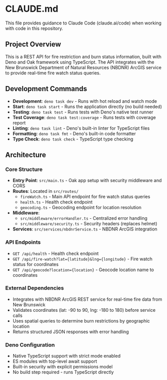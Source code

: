 # CLAUDE.md

This file provides guidance to Claude Code (claude.ai/code) when working with code in this repository.

## Project Overview

This is a REST API for fire restriction and burn status information, built with Deno and Oak framework using TypeScript. The API integrates with the New Brunswick Department of Natural Resources (NBDNR) ArcGIS service to provide real-time fire watch status queries.

## Development Commands

- **Development**: `deno task dev` - Runs with hot reload and watch mode
- **Start**: `deno task start` - Runs the application directly (no build needed)
- **Testing**: `deno task test` - Runs tests with Deno's native test runner
- **Test Coverage**: `deno task test:coverage` - Runs tests with coverage report
- **Linting**: `deno task lint` - Deno's built-in linter for TypeScript files
- **Formatting**: `deno task fmt` - Deno's built-in code formatter
- **Type Check**: `deno task check` - TypeScript type checking

## Architecture

### Core Structure
- **Entry Point**: `src/main.ts` - Oak app setup with security middleware and CORS
- **Routes**: Located in `src/routes/`
  - `fireWatch.ts` - Main API endpoint for fire watch status queries
  - `health.ts` - Health check endpoint
  - `geocoding.ts` - Geocoding endpoint for location resolution
- **Middleware**: 
  - `src/middleware/errorHandler.ts` - Centralized error handling
  - `src/middleware/security.ts` - Security headers (replaces helmet)
- **Services**: `src/services/nbdnrService.ts` - NBDNR ArcGIS integration

### API Endpoints
- `GET /api/health` - Health check endpoint
- `GET /api/fire-watch?lat={latitude}&lng={longitude}` - Fire watch status for coordinates
- `GET /api/geocode?location={location}` - Geocode location name to coordinates

### External Dependencies
- Integrates with NBDNR ArcGIS REST service for real-time fire data from New Brunswick
- Validates coordinates (lat: -90 to 90, lng: -180 to 180) before service calls
- Uses spatial queries to determine burn restrictions by geographic location
- Returns structured JSON responses with error handling

### Deno Configuration
- Native TypeScript support with strict mode enabled
- ES modules with top-level await support
- Built-in security with explicit permissions model
- No build step required - runs TypeScript directly